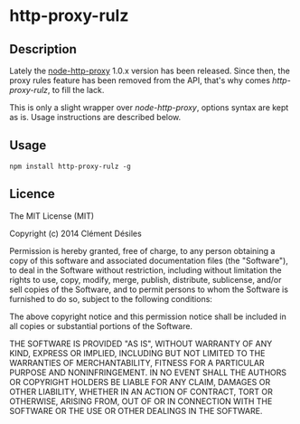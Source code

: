 http-proxy-rulz
===============

## Description

Lately the [node-http-proxy](https://github.com/nodejitsu/node-http-proxy)
1.0.x version has been released.
Since then, the proxy rules feature has been removed from the API,
that's why comes *http-proxy-rulz*, to fill the lack.

This is only a slight wrapper over *node-http-proxy*, options syntax are
kept as is. Usage instructions are described below.

## Usage

	npm install http-proxy-rulz -g

## Licence

The MIT License (MIT)

Copyright (c) 2014 Clément Désiles

Permission is hereby granted, free of charge, to any person obtaining a copy
of this software and associated documentation files (the "Software"), to deal
in the Software without restriction, including without limitation the rights
to use, copy, modify, merge, publish, distribute, sublicense, and/or sell
copies of the Software, and to permit persons to whom the Software is
furnished to do so, subject to the following conditions:

The above copyright notice and this permission notice shall be included in all
copies or substantial portions of the Software.

THE SOFTWARE IS PROVIDED "AS IS", WITHOUT WARRANTY OF ANY KIND, EXPRESS OR
IMPLIED, INCLUDING BUT NOT LIMITED TO THE WARRANTIES OF MERCHANTABILITY,
FITNESS FOR A PARTICULAR PURPOSE AND NONINFRINGEMENT. IN NO EVENT SHALL THE
AUTHORS OR COPYRIGHT HOLDERS BE LIABLE FOR ANY CLAIM, DAMAGES OR OTHER
LIABILITY, WHETHER IN AN ACTION OF CONTRACT, TORT OR OTHERWISE, ARISING FROM,
OUT OF OR IN CONNECTION WITH THE SOFTWARE OR THE USE OR OTHER DEALINGS IN THE
SOFTWARE.
